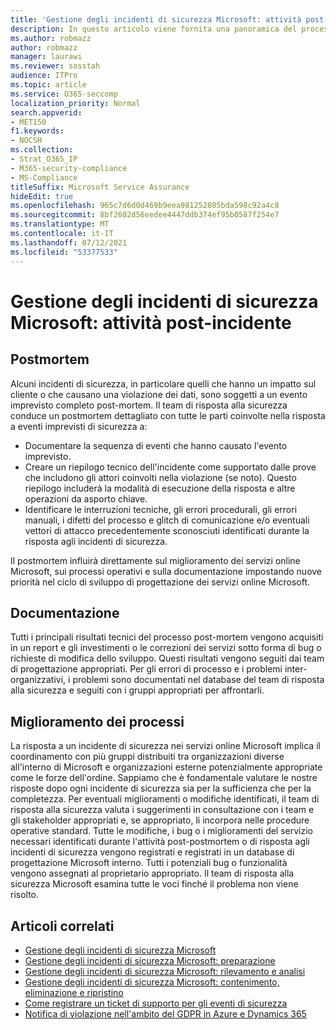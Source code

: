 ```yaml
---
title: 'Gestione degli incidenti di sicurezza Microsoft: attività post-incidente'
description: In questo articolo viene fornita una panoramica del processo di attività post-incidente di gestione degli incidenti di sicurezza nei servizi online Microsoft.
ms.author: robmazz
author: robmazz
manager: laurawi
ms.reviewer: sosstah
audience: ITPro
ms.topic: article
ms.service: O365-seccomp
localization_priority: Normal
search.appverid:
- MET150
f1.keywords:
- NOCSH
ms.collection:
- Strat_O365_IP
- M365-security-compliance
- MS-Compliance
titleSuffix: Microsoft Service Assurance
hideEdit: true
ms.openlocfilehash: 965c7d6d0d469b9eea981252805bda598c92a4c8
ms.sourcegitcommit: 8bf2602d56eedee4447ddb374ef95b0587f254e7
ms.translationtype: MT
ms.contentlocale: it-IT
ms.lasthandoff: 07/12/2021
ms.locfileid: "53377533"
---
```

# <a name="microsoft-security-incident-management-post-incident-activity"></a>Gestione degli incidenti di sicurezza Microsoft: attività post-incidente

## <a name="postmortem"></a>Postmortem

Alcuni incidenti di sicurezza, in particolare quelli che hanno un impatto sul cliente o che causano una violazione dei dati, sono soggetti a un evento imprevisto completo post-mortem. Il team di risposta alla sicurezza conduce un postmortem dettagliato con tutte le parti coinvolte nella risposta a eventi imprevisti di sicurezza a:

- Documentare la sequenza di eventi che hanno causato l'evento imprevisto.
- Creare un riepilogo tecnico dell'incidente come supportato dalle prove che includono gli attori coinvolti nella violazione (se noto). Questo riepilogo includerà la modalità di esecuzione della risposta e altre operazioni da asporto chiave.
- Identificare le interruzioni tecniche, gli errori procedurali, gli errori manuali, i difetti del processo e glitch di comunicazione e/o eventuali vettori di attacco precedentemente sconosciuti identificati durante la risposta agli incidenti di sicurezza.

Il postmortem influirà direttamente sul miglioramento dei servizi online Microsoft, sui processi operativi e sulla documentazione impostando nuove priorità nel ciclo di sviluppo di progettazione dei servizi online Microsoft.

## <a name="documentation"></a>Documentazione

Tutti i principali risultati tecnici del processo post-mortem vengono acquisiti in un report e gli investimenti o le correzioni dei servizi sotto forma di bug o richieste di modifica dello sviluppo. Questi risultati vengono seguiti dai team di progettazione appropriati. Per gli errori di processo e i problemi inter-organizzativi, i problemi sono documentati nel database del team di risposta alla sicurezza e seguiti con i gruppi appropriati per affrontarli.

## <a name="process-improvement"></a>Miglioramento dei processi

La risposta a un incidente di sicurezza nei servizi online Microsoft implica il coordinamento con più gruppi distribuiti tra organizzazioni diverse all'interno di Microsoft e organizzazioni esterne potenzialmente appropriate come le forze dell'ordine. Sappiamo che è fondamentale valutare le nostre risposte dopo ogni incidente di sicurezza sia per la sufficienza che per la completezza. Per eventuali miglioramenti o modifiche identificati, il team di risposta alla sicurezza valuta i suggerimenti in consultazione con i team e gli stakeholder appropriati e, se appropriato, li incorpora nelle procedure operative standard. Tutte le modifiche, i bug o i miglioramenti del servizio necessari identificati durante l'attività post-postmortem o di risposta agli incidenti di sicurezza vengono registrati e registrati in un database di progettazione Microsoft interno. Tutti i potenziali bug o funzionalità vengono assegnati al proprietario appropriato. Il team di risposta alla sicurezza Microsoft esamina tutte le voci finché il problema non viene risolto.

## <a name="related-articles"></a>Articoli correlati

- [Gestione degli incidenti di sicurezza Microsoft](assurance-security-incident-management.md)
- [Gestione degli incidenti di sicurezza Microsoft: preparazione](assurance-sim-preparation.md)
- [Gestione degli incidenti di sicurezza Microsoft: rilevamento e analisi](assurance-sim-detection-analysis.md)
- [Gestione degli incidenti di sicurezza Microsoft: contenimento, eliminazione e ripristino](assurance-sim-containment-eradication-recovery.md)
- [Come registrare un ticket di supporto per gli eventi di sicurezza](/azure/security/fundamentals/event-support-ticket)
- [Notifica di violazione nell'ambito del GDPR in Azure e Dynamics 365](/compliance/regulatory/gdpr-breach-azure-dynamics)
